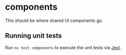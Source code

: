 # components

This should be where shared UI components go.

## Running unit tests

Run `nx test components` to execute the unit tests via [Jest](https://jestjs.io).
